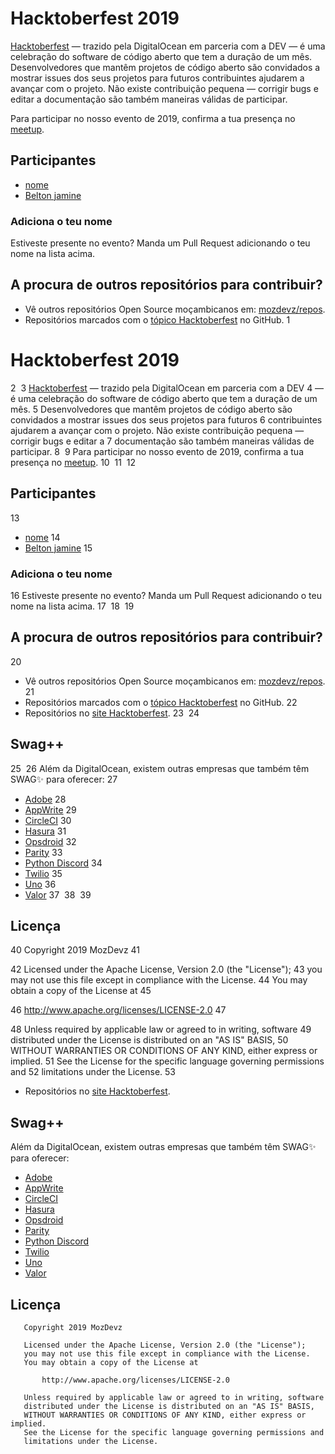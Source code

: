 # Hacktoberfest 2019

[Hacktoberfest](https://hacktoberfest.digitalocean.com) — trazido pela DigitalOcean em parceria com a DEV
 — é uma celebração do software de código aberto que tem a duração de um mês.
Desenvolvedores que mantêm projetos de código aberto são convidados a mostrar issues dos seus projetos para futuros
 contribuintes ajudarem a avançar com o projeto. Não existe contribuição pequena — corrigir bugs e editar a
 documentação são também maneiras válidas de participar.

Para participar no nosso evento de 2019, confirma a tua presença no [meetup](https://www.meetup.com/GDG-Maputo/events/264629648/).


## Participantes
- [nome](github.com/username)
- [Belton jamine](github.com/beltonjamine)
### Adiciona o teu nome
Estiveste presente no evento? Manda um Pull Request adicionando o teu nome na lista acima.


## A procura de outros repositórios para contribuir?
- Vê outros repositórios Open Source moçambicanos em: [mozdevz/repos](https://github.com/mozdevz/repos).
- Repositórios marcados com o [tópico Hacktoberfest](https://github.com/topics/hacktoberfest) no GitHub.
1
# Hacktoberfest 2019
2
​
3
[Hacktoberfest](https://hacktoberfest.digitalocean.com) — trazido pela DigitalOcean em parceria com a DEV
4
 — é uma celebração do software de código aberto que tem a duração de um mês.
5
Desenvolvedores que mantêm projetos de código aberto são convidados a mostrar issues dos seus projetos para futuros
6
 contribuintes ajudarem a avançar com o projeto. Não existe contribuição pequena — corrigir bugs e editar a
7
 documentação são também maneiras válidas de participar.
8
​
9
Para participar no nosso evento de 2019, confirma a tua presença no [meetup](https://www.meetup.com/GDG-Maputo/events/264629648/).
10
​
11
​
12
## Participantes
13
- [nome](github.com/username)
14
- [Belton jamine](github.com/beltonjamine)
15
### Adiciona o teu nome
16
Estiveste presente no evento? Manda um Pull Request adicionando o teu nome na lista acima.
17
​
18
​
19
## A procura de outros repositórios para contribuir?
20
- Vê outros repositórios Open Source moçambicanos em: [mozdevz/repos](https://github.com/mozdevz/repos).
21
- Repositórios marcados com o [tópico Hacktoberfest](https://github.com/topics/hacktoberfest) no GitHub.
22
- Repositórios no [site Hacktoberfest](https://hacktoberfest.digitalocean.com/#projects).
23
​
24
## Swag++
25
​
26
Além da DigitalOcean, existem outras empresas que também têm SWAG✨ para oferecer:
27
- [Adobe](https://opensource.adobe.com/squashtoberfest/)
28
- [AppWrite](https://medium.com/appwrite-io/hacktoberfest-2019-is-almost-here-lets-celebrate-it-together-24b311236dd)
29
- [CircleCI](https://hacktoberfest.circleci.com/#/)
30
- [Hasura](https://blog.hasura.io/hasura-joins-hacktoberfest-2019/)
31
- [Opsdroid](https://medium.com/opsdroid/contributor-sticker-packs-738058ceda59/)
32
- [Parity](https://www.parity.io/hacktoberfest-2019-parity/)
33
- [Python Discord](https://www.reddit.com/r/Python/comments/dbj0vh/python_discord_hacktoberfest_2019/)
34
- [Twilio](https://www.twilio.com/blog/ahoy-hacktoberfest-2019)
35
- [Uno](https://platform.uno/uno-is-joining-hacktoberfest-2019/)
36
- [Valor](https://valor-software.com/articles/hacktoberfest-2019-is-coming-and-ngx-bootstrap-strives-for-your-attention.html)
37
​
38
​
39
## Licença
40
       Copyright 2019 MozDevz
41
    
42
       Licensed under the Apache License, Version 2.0 (the "License");
43
       you may not use this file except in compliance with the License.
44
       You may obtain a copy of the License at
45
    
46
           http://www.apache.org/licenses/LICENSE-2.0
47
    
48
       Unless required by applicable law or agreed to in writing, software
49
       distributed under the License is distributed on an "AS IS" BASIS,
50
       WITHOUT WARRANTIES OR CONDITIONS OF ANY KIND, either express or implied.
51
       See the License for the specific language governing permissions and
52
       limitations under the License.
53
​

- Repositórios no [site Hacktoberfest](https://hacktoberfest.digitalocean.com/#projects).

## Swag++

Além da DigitalOcean, existem outras empresas que também têm SWAG✨ para oferecer:
- [Adobe](https://opensource.adobe.com/squashtoberfest/)
- [AppWrite](https://medium.com/appwrite-io/hacktoberfest-2019-is-almost-here-lets-celebrate-it-together-24b311236dd)
- [CircleCI](https://hacktoberfest.circleci.com/#/)
- [Hasura](https://blog.hasura.io/hasura-joins-hacktoberfest-2019/)
- [Opsdroid](https://medium.com/opsdroid/contributor-sticker-packs-738058ceda59/)
- [Parity](https://www.parity.io/hacktoberfest-2019-parity/)
- [Python Discord](https://www.reddit.com/r/Python/comments/dbj0vh/python_discord_hacktoberfest_2019/)
- [Twilio](https://www.twilio.com/blog/ahoy-hacktoberfest-2019)
- [Uno](https://platform.uno/uno-is-joining-hacktoberfest-2019/)
- [Valor](https://valor-software.com/articles/hacktoberfest-2019-is-coming-and-ngx-bootstrap-strives-for-your-attention.html)


## Licença
       Copyright 2019 MozDevz
    
       Licensed under the Apache License, Version 2.0 (the "License");
       you may not use this file except in compliance with the License.
       You may obtain a copy of the License at
    
           http://www.apache.org/licenses/LICENSE-2.0
    
       Unless required by applicable law or agreed to in writing, software
       distributed under the License is distributed on an "AS IS" BASIS,
       WITHOUT WARRANTIES OR CONDITIONS OF ANY KIND, either express or implied.
       See the License for the specific language governing permissions and
       limitations under the License.
